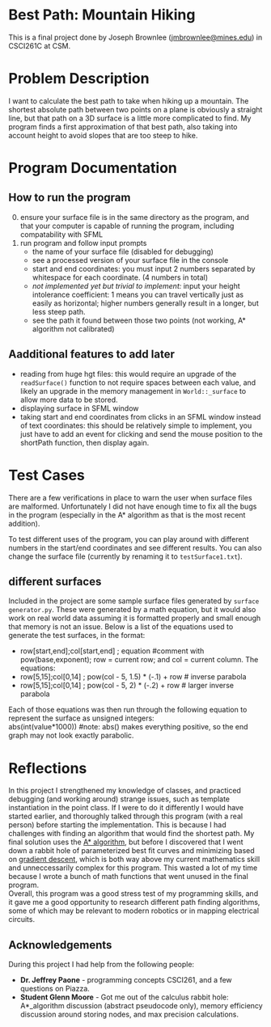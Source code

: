 # __Best Path: Mountain Hiking__
This is a final project done by Joseph Brownlee (jmbrownlee@mines.edu) in CSCI261C at CSM.

# Problem Description
I want to calculate the best path to take when hiking up a mountain. The shortest absolute path between two points on a plane is obviously a straight line, but that path on a 3D surface is a little more complicated to find. My program finds a first approximation of that best path, also taking into account height to avoid slopes that are too steep to hike.  

# Program Documentation

## How to run the program
0) ensure your surface file is in the same directory as the program, and that your computer is capable of running the program, including compatability with SFML
1) run program and follow input prompts
    - the name of your surface file (disabled for debugging)  
    + see a processed version of your surface file in the console
    - start and end coordinates: you must input 2 numbers separated by whitespace for each coordinate. (4 numbers in total)  
    - *not implemented yet but trivial to implement:* input your height intolerance coefficient: 1 means you can travel vertically just as easily as horizontal; higher numbers generally result in a longer, but less steep path.  
    + see the path it found between those two points (not working, A* algorithm not calibrated)

## Aadditional features to add later
- reading from huge hgt files: this would require an upgrade of the `readSurface()` function to not require spaces between each value, and likely an upgrade in the memory management in `World::_surface` to allow more data to be stored.
- displaying surface in SFML window
 - taking start and end coordinates from clicks in an SFML window instead of text coordinates: this should be relatively simple to implement, you just have to add an event for clicking and send the mouse position to the shortPath function, then display again.

# Test Cases
There are a few verifications in place to warn the user when surface files are malformed. Unfortunately I did not have enough time to fix all the bugs in the program (especially in the A* algorithm as that is the most recent addition). 

To test different uses of the program, you can play around with different numbers in the start/end coordinates and see different results. You can also change the surface file (currently by renaming it to `testSurface1.txt`).  

## different surfaces
Included in the project are some sample surface files generated by `surface generator.py`. These were generated by a math equation, but it would also work on real world data assuming it is formatted properly and small enough that memory is not an issue. Below is a list of the equations used to generate the test surfaces, in the format:
- row[start,end];col[start,end] ; equation   #comment
with pow(base,exponent); row = current row; and col = current column.
The equations:  
- row[5,15];col[0,14] ; pow(col - 5, 1.5) * (-.1) + row  # inverse parabola
- row[5,15];col[0,14] ; pow(col - 5, 2) * (-.2) + row   # larger inverse parabola

Each of those equations was then run through the following equation to represent the surface as unsigned integers:  
abs(int(value*1000))   #note: abs() makes everything positive, so the end graph may not look exactly parabolic.


# Reflections
In this project I strengthened my knowledge of classes, and practiced debugging (and working around) strange issues, such as template instantiation in the point class. If I were to do it differently I would have started earlier, and thoroughly talked through this program (with a real person) before starting the implementation. This is because I had challenges with finding an algorithm that would find the shortest path. My final solution uses the [A* algorithm](https://en.wikipedia.org/wiki/A*_search_algorithm), but before I discovered that I went down a rabbit hole of parameterized best fit curves and minimizing based on [gradient descent](https://meshlogic.github.io/posts/jupyter/curve-fitting/parametric-curve-fitting/), which is both way above my current mathematics skill and unneccessarily complex for this program. This wasted a lot of my time because I wrote a bunch of math functions that went unused in the final program.  
Overall, this program was a good stress test of my programming skills, and it gave me a good opportunity to research different path finding algorithms, some of which may be relevant to modern robotics or in mapping electrical circuits.

## Acknowledgements  
During this project I had help from the following people:  

- __Dr. Jeffrey Paone__ - programming concepts CSCI261, and a few questions on Piazza.    
- __Student Glenn Moore__ - Got me out of the calculus rabbit hole: A*_algorithm discussion (abstract pseudocode only), memory efficiency discussion around storing nodes, and max precision calculations.  
